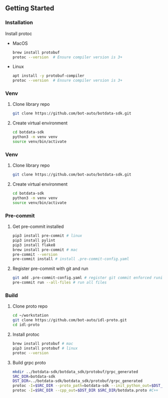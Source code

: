 <!-- GETTING STARTED -->
## Getting Started

### Installation

Install protoc
* MacOS
  ```sh
  brew install protobuf
  protoc --version  # Ensure compiler version is 3+
  ```
* Linux
  ```sh
  apt install -y protobuf-compiler
  protoc --version  # Ensure compiler version is 3+
  ```

### Venv

1. Clone library repo
   ```sh
   git clone https://github.com/bot-auto/botdata-sdk.git
   ```
2. Create virtual environment
   ```sh
   cd botdata-sdk
   python3 -m venv venv
   source venv/bin/activate
   ```

### Venv

1. Clone library repo
   ```sh
   git clone https://github.com/bot-auto/botdata-sdk.git
   ```
2. Create virtual environment
   ```sh
   cd botdata-sdk
   python3 -m venv venv
   source venv/bin/activate
   ```

### Pre-commit

1. Get pre-commit installed
   ```sh
   pip3 install pre-commit # linux
   pip3 install pylint
   pip3 install flake8
   brew install pre-commit # mac
   pre-commit --version
   pre-commit install # install .pre-commit-config.yaml
   ```
2. Register pre-commit with git and run
   ```sh
   git add .pre-commit-config.yaml # register git commit enforced runing with pre-commit
   pre-commit run --all-files # run all files
   ```

### Build

1. Clone proto repo
   ```sh
   cd ~/workstation
   git clone https://github.com/bot-auto/idl-proto.git
   cd idl-proto
   ```
2. Install protoc
   ```sh
   brew install protobuf # mac
   pip3 install protobuf # linux
   protoc --version
   ```
3. Build grpc proto
   ```sh
   mkdir ../botdata-sdk/botdata_sdk/protobuf/grpc_generated
   SRC_DIR=botdata-sdk
   DST_DIR=../botdata-sdk/botdata_sdk/protobuf/grpc_generated
   protoc -I=$SRC_DIR --proto_path=botdata-sdk --init_python_out=$DST_DIR --python_out=$DST_DIR --pyi_out=$DST_DIR $SRC_DIR/botdata.proto #pyhon
   protoc -I=$SRC_DIR --cpp_out=$DST_DIR $SRC_DIR/botdata.proto #C++
   ```
